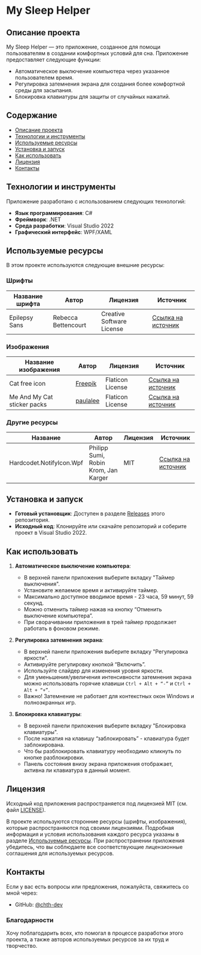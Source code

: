 
# My Sleep Helper

## Описание проекта

My Sleep Helper — это приложение, созданное для помощи пользователям в создании комфортных условий для сна. Приложение предоставляет следующие функции:

- Автоматическое выключение компьютера через указанное пользователем время.
- Регулировка затемнения экрана для создания более комфортной среды для засыпания.
- Блокировка клавиатуры для защиты от случайных нажатий.

## Содержание

- [Описание проекта](#описание-проекта)
- [Технологии и инструменты](#Технологии-и-инструменты)
- [Используемые ресурсы](#используемые-ресурсы)
- [Установка и запуск](#установка-и-запуск)
- [Как использовать](#как-использовать)
- [Лицензия](#лицензия)
- [Контакты](#контакты)


## Технологии и инструменты

Приложение разработано с использованием следующих технологий:

- **Язык программирования**: C#
- **Фреймворк**: .NET
- **Среда разработки**: Visual Studio 2022
- **Графический интерфейс**: WPF/XAML


## Используемые ресурсы

В этом проекте используются следующие внешние ресурсы:

### Шрифты

| Название шрифта | Автор                                                                            | Лицензия                                | Источник                                                          |
| --------------- | -------------------------------------------------------------------------------- | --------------------------------------- | ----------------------------------------------------------------- |
| Epilepsy Sans   | Rebecca Bettencourt                                                              | Creative Software License               | [Ссылка на источник](https://fonts-online.ru/fonts/epilepsy-sans) |


### Изображения

| Название изображения        | Автор                                                 | Лицензия         | Источник                                                                                                                          |
| --------------------------- | ----------------------------------------------------- | ---------------- | --------------------------------------------------------------------------------------------------------------------------------- |
| Cat free icon               | [Freepik](https://www.flaticon.com/authors/freepik)   | Flaticon License | [Ссылка на источник](https://www.flaticon.com/free-icon/cat_3629079?term=cat&page=1&position=87&origin=search&related_id=3629079) |
| Me And My Cat sticker packs | [paulalee](https://www.flaticon.com/authors/paulalee) | Flaticon License | [Ссылка на источник](https://www.flaticon.com/stickers-pack/me-and-my-cat)                                                        |


### Другие ресурсы

| Название                 | Автор                                | Лицензия | Источник                                                          |
| ------------------------ | ------------------------------------ | -------- | ----------------------------------------------------------------- |
| Hardcodet.NotifyIcon.Wpf | Philipp Sumi, Robin Krom, Jan Karger | MIT      | [Ссылка на источник](https://github.com/hardcodet/wpf-notifyicon) |


## Установка и запуск

- **Готовый установщик**: Доступен в разделе [Releases](https://github.com/chth-dev/MySleepHelperApp) этого репозитория.
- **Исходный код**: Клонируйте или скачайте репозиторий и соберите проект в Visual Studio 2022.


## Как использовать

1. **Автоматическое выключение компьютера**:
    - В верхней панели приложения выберите вкладку "Таймер выключения".
    - Установите желаемое время и активируйте таймер.
    - Максимально доступное вводимое время - 23 часа, 59 минут, 59 секунд.
    - Можно отменить таймер нажав на кнопку “Отменить выключение компьютера”.
    - При сворачивании приложения в трей таймер продолжает работать в фоновом режиме.

2. **Регулировка затемнения экрана**:
    - В верхней панели приложения выберите вкладку "Регулировка яркости".
    - Активируйте регулировку кнопкой “Включить”.
    - Используйте слайдер для изменения уровня яркости.
    - Для уменьшения/увеличения интенсивности затемнения экрана можно использовать горячие клавиши `Ctrl + Alt + “-”` и `Ctrl + Alt + “+”`.
    - Важно! Затемнение не работает для контекстных окон Windows и полноэкранных игр.

3. **Блокировка клавиатуры**:
    - В верхней панели приложения выберите вкладку "Блокировка клавиатуры".
    - После нажатия на клавишу “заблокировать” - клавиатура будет заблокирована.
    - Что бы разблокировать клавиатуру необходимо кликнуть по кнопке разблокировки.
    - Панель состояния внизу экрана приложения отображает, активна ли клавиатура в данный момент.


## Лицензия

Исходный код приложения распространяется под лицензией MIT (см. файл [LICENSE](LICENSE)).

В проекте используются сторонние ресурсы (шрифты, изображения), которые распространяются под своими лицензиями. Подробная информация и условия использования каждого ресурса указаны в разделе [Используемые ресурсы](#используемые-ресурсы).
При распространении приложения убедитесь, что вы соблюдаете все соответствующие лицензионные соглашения для используемых ресурсов.


## Контакты

Если у вас есть вопросы или предложения, пожалуйста, свяжитесь со мной через:
- GitHub: [@chth-dev](https://github.com/chth-dev)


### Благодарности

Хочу поблагодарить всех, кто помогал в процессе разработки этого проекта, а также авторов используемых ресурсов за их труд и творчество.